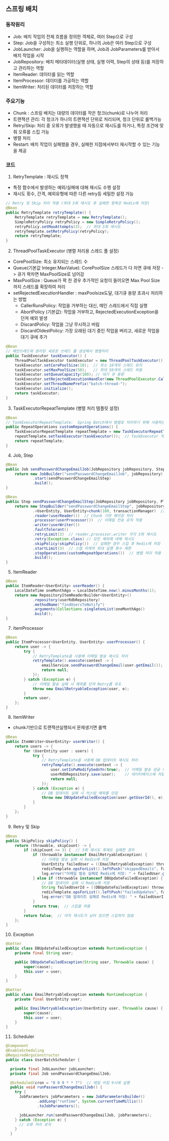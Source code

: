 ## 스프링 배치

### 동작원리
- Job: 배치 작업의 전체 흐름을 정의한 객체로, 여러 Step으로 구성
- Step: Job을 구성하는 최소 실행 단위로, 하나의 Job은 여러 Step으로 구성
- JobLauncher: Job을 실행하는 역할을 하며, Job과 JobParameters를 받아서 배치 작업을 시작
- JobRepository: 배치 메타데이터(실행 상태, 실행 이력, Step의 상태 등)를 저장하고 관리하는 역할
- ItemReader: 데이터를 읽는 역할
- ItemProcessor: 데이터를 가공하는 역할
- ItemWriter: 처리된 데이터를 저장하는 역할

### 주요기능
- Chunk : 스프링 배치는 대량의 데이터를 작은 청크(chunk)로 나누어 처리
- 트랜잭션 관리: 각 청크가 하나의 트랜잭션 단위로 처리되며, 청크 단위로 롤백가능
- Retry/Skip: 처리 중 오류가 발생했을 때 자동으로 재시도를 하거나, 특정 조건에 맞춰 오류를 스킵 가능
- 병렬 처리
- Restart: 배치 작업이 실패했을 경우, 실패한 지점에서부터 재시작할 수 있는 기능을 제공

### 코드
1. RetryTemplate : 재시도 정책
- 특정 함수에서 발생하는 예외/실패에 대해 재시도 수행 설정
- 재시도 횟수, 간격, 예외유형에 따른 다른 retry등 세밀한 설정 가능
```java
// Retry 및 Skip 처리 적용 (최대 3회 재시도 후 실패한 항목은 Redis에 저장)
@Bean
public RetryTemplate retryTemplate() {
    RetryTemplate retryTemplate = new RetryTemplate();
    SimpleRetryPolicy retryPolicy = new SimpleRetryPolicy();
    retryPolicy.setMaxAttempts(3);  // 최대 3회 재시도
    retryTemplate.setRetryPolicy(retryPolicy);
    return retryTemplate;
}
```

2. ThreadPoolTaskExecutor (병렬 처리용 스레드 풀 설정)
- CorePoolSize: 최소 유지되는 스레드 수
- Queue(기본값 Integer.MaxValue): CorePoolSize 스레드가 다 차면 큐에 저장 -> 큐가 꽉차면 MaxPoolSize로 넘어감
- MaxPoolSize : Queue가 꽉 찬 경우 추가적인 요청이 들어오면 Max Pool Size까지 스레드를 확장하여 처리
- setRejectedExecutionHandler : maxPoolsize도달, 대기큐 용량 초과시 처리하는 방법
  - CallerRunsPolicy: 작업을 거부하는 대신, 메인 스레드에서 직접 실행
  - AbortPolicy (기본값): 작업을 거부하고, RejectedExecutionException을 던져 예외 발생
  - DiscardPolicy: 작업을 그냥 무시하고 버림
  - DiscardOldestPolicy: 가장 오래된 대기 중인 작업을 버리고, 새로운 작업을 대기 큐에 추가
```java
@Bean
// 메인쓰레드와 분리된 새로운 쓰레드 풀 생성해서 병렬처리
public TaskExecutor taskExecutor() {
    ThreadPoolTaskExecutor taskExecutor = new ThreadPoolTaskExecutor();
    taskExecutor.setCorePoolSize(10);  // 최소 10개의 스레드 유지
    taskExecutor.setMaxPoolSize(50);   // 최대 50개의 스레드 허용
    taskExecutor.setQueueCapacity(100); // 대기 큐 용량
    taskExecutor.setRejectedExecutionHandler(new ThreadPoolExecutor.CallerRunsPolicy());
    taskExecutor.setThreadNamePrefix("batch-thread-");
    taskExecutor.initialize();
    return taskExecutor;
}
```

3. TaskExecutorRepeatTemplate (병렬 처리 템플릿 설정)
```java
@Bean
// TaskExecutorRepeatTemplate:  Spring Batch에서 병렬로 처리하기 위해 사용하는 템플릿
public RepeatOperations customRepeatOperations() {
    TaskExecutorRepeatTemplate repeatTemplate = new TaskExecutorRepeatTemplate();
    repeatTemplate.setTaskExecutor(taskExecutor());  // TaskExecutor 적용
    return repeatTemplate;
} 
```

4. Job, Step
```java
@Bean
public Job sendPasswordChangeEmailJob(JobRepository jobRepository, Step sendPasswordChangeEmailStep) {
    return new JobBuilder("sendPasswordChangeEmailJob", jobRepository)
            .start(sendPasswordChangeEmailStep)
            .build();
} 
```
```java
@Bean
public Step sendPasswordChangeEmailStep(JobRepository jobRepository, PlatformTransactionManager transactionManager) {
    return new StepBuilder("sendPasswordChangeEmailStep", jobRepository)
            .<UserEntity, UserEntity>chunk(100, transactionManager)  // Chunk 단위로 100개씩 처리
            .reader(userReader())  // Chunk 기반 페이징 처리
            .processor(userProcessor())  // 이메일 전송 로직 적용
            .writer(userWriter())
            .faultTolerant()
            .retryLimit(3)  // reader,processor,writer 각각 3회 재시도
            .retry(Exception.class) // 모든 예외에 대해 재시도
            .skipPolicy(skipPolicy())  // 실패한 경우 스킵 후 Redis에 저장
            .startLimit(3)  // 스텝 자체의 최대 실행 횟수 제한
            .stepOperations(customRepeatOperations())  // 병렬 처리 적용
            .build();
}
```

5. ItemReader
```java
@Bean
public ItemReader<UserEntity> userReader() {
    LocalDateTime oneMonthAgo = LocalDateTime.now().minusMonths(1);
    return new RepositoryItemReaderBuilder<UserEntity>()
            .repository(userRdbRepository)
            .methodName("findUsersToNotify")
            .arguments(Collections.singletonList(oneMonthAgo))
            .build();
}
```

7. ItemProcessor
```java
@Bean
public ItemProcessor<UserEntity, UserEntity> userProcessor() {
    return user -> {
        try {
            // RetryTemplate을 사용해 이메일 발송 재시도 처리
            retryTemplate().execute(context -> {
                emailService.sendPasswordChangeEmail(user.getEmail());  // 이메일 발송
                return null;
            });
        } catch (Exception e) {
            // 이메일 발송 실패 시 예외를 던져 Retry를 유도
            throw new EmailRetryableException(user, e);
        }
        return user;
    };
}
```

8. ItemWriter
- chunk기반으로 트랜잭션실행되서 문제생기면 롤백
```java
@Bean
public ItemWriter<UserEntity> userWriter() {
    return users -> {
        for (UserEntity user : users) {
            try {
                // RetryTemplate을 사용해 DB 업데이트 재시도 처리
                retryTemplate().execute(context -> {
                    user.setIsPwModifySednYn(true);  // 이메일 발송 성공 후 필드 업데이트
                    userRdbRepository.save(user);    // 데이터베이스에 저장
                    return null;
                });
            } catch (Exception e) {
                // DB 업데이트 실패 시 커스텀 예외를 던짐
                throw new DBUpdateFailedException(user.getUserId(), e);
            }
        }
    };
}
```

9. Retry 및 Skip
```java
@Bean
public SkipPolicy skipPolicy() {
    return (throwable, skipCount) -> {
        if (skipCount >= 3) {  // 3회 재시도 후에도 실패한 경우
            if (throwable instanceof EmailRetryableException) {
                // 이메일 발송 실패 시 Redis에 저장
                UserEntity failedUser = ((EmailRetryableException) throwable).getUser();
                redisTemplate.opsForList().leftPush("skippedEmails", failedUser.getEmail());
                log.error("이메일 발송 실패로 Redis에 저장: " + failedUser.getEmail());
            } else if (throwable instanceof DBUpdateFailedException) {
                // DB 업데이트 실패 시 Redis에 저장
                String failedUserId = ((DBUpdateFailedException) throwable).getUser();
                redisTemplate.opsForList().leftPush("failedUpdates", failedUserId);
                log.error("DB 업데이트 실패로 Redis에 저장: " + failedUserId);
            }
            return true;  // 스킵을 허용
        }
        return false;  // 아직 재시도가 남아 있으면 스킵하지 않음
    };
}
```

10. Exception
```java
@Getter
public class DBUpdateFailedException extends RuntimeException {
    private final String user;

    public DBUpdateFailedException(String user, Throwable cause) {
        super(cause);
        this.user = user;
    }
}
```
```java
@Getter
public class EmailRetryableException extends RuntimeException {
    private final UserEntity user;

    public EmailRetryableException(UserEntity user, Throwable cause) {
        super(cause);
        this.user = user;
    }
}
```

11. Scheduler
```java
@Component
@EnableScheduling
@RequiredArgsConstructor
public class UserBatchScheduler {

  private final JobLauncher jobLauncher;
  private final Job sendPasswordChangeEmailJob;

  @Scheduled(cron = "0 0 9 * * ?")  // 매일 아침 9시에 실행
  public void runPasswordChangeEmailJob() {
    try {
      JobParameters jobParameters = new JobParametersBuilder()
              .addLong("runTime", System.currentTimeMillis())
              .toJobParameters();

      jobLauncher.run(sendPasswordChangeEmailJob, jobParameters);
    } catch (Exception e) {
      // 오류 처리 로직
    }
  } 
```



